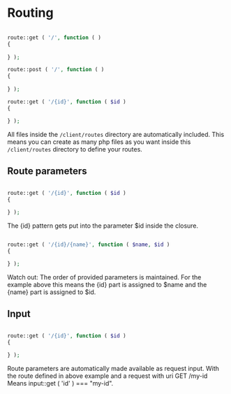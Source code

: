 # Routing

```php

route::get ( '/', function ( )
{
    
} );

route::post ( '/', function ( )
{
    
} );

route::get ( '/{id}', function ( $id )
{

} );

```


All files inside the ``/client/routes`` directory are automatically included. This means you can create as many php files as you want inside this ``/client/routes`` directory to define your routes.

## Route parameters

```php

route::get ( '/{id}', function ( $id )
{

} );

```

The {id} pattern gets put into the parameter $id inside the closure.


```php

route::get ( '/{id}/{name}', function ( $name, $id )
{

} );

```

Watch out: The order of provided parameters is maintained. For the example above this means the {id} part is assigned to $name and the {name} part is assigned to $id.


## Input

```php

route::get ( '/{id}', function ( $id )
{

} );

```

Route parameters are automatically made available as request input. With the route defined in above example and a request with uri GET /my-id 
Means input::get ( 'id' ) === "my-id".
